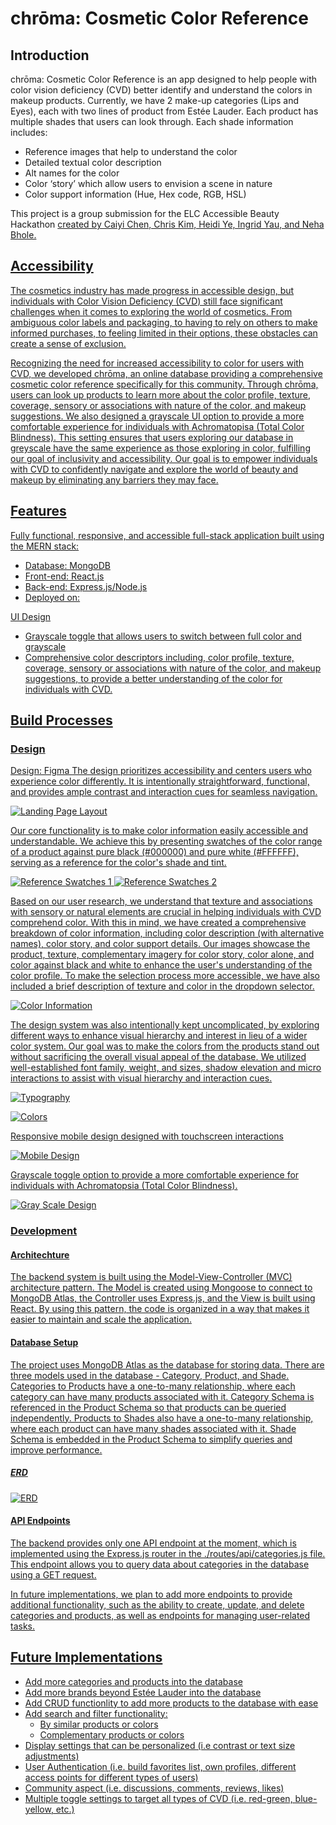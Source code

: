 # chrōma: Cosmetic Color Reference 

## Introduction
chrōma: Cosmetic Color Reference is an app designed to help people with color vision deficiency (CVD) better identify and understand the colors in makeup products. Currently, we have 2 make-up categories (Lips and Eyes), each with two lines of product from Estée Lauder. Each product has multiple shades that users can look through. Each shade information includes:
- Reference images that help to understand the color
- Detailed textual color description
- Alt names for the color
- Color ‘story’ which allow users to envision a scene in nature
- Color support information (Hue, Hex code, RGB, HSL)

This project is a group submission for the ELC Accessible Beauty Hackathon <a href=”https://elchackathon.devpost.com/”> created by Caiyi Chen, Chris Kim, Heidi Ye, Ingrid Yau, and Neha Bhole.

<!-- Neha Bhole - Portfolio -  http://nehabhole.com/ ; Github - https://github.com/bholeneha ; LinkedIn - https://www.linkedin.com/in/nehabhole/ -->


## Accessibility

The cosmetics industry has made progress in accessible design, but individuals with Color Vision Deficiency (CVD) still face significant challenges when it comes to exploring the world of cosmetics. From ambiguous color labels and packaging, to having to rely on others to make informed purchases, to feeling limited in their options, these obstacles can create a sense of exclusion.

Recognizing the need for increased accessibility to color for users with CVD, we developed chrōma, an online database providing a comprehensive cosmetic color reference specifically for this community. Through chrōma, users can look up products to learn more about the color profile, texture, coverage, sensory or associations with nature of the color, and makeup suggestions. We also designed a grayscale UI option to provide a more comfortable experience for individuals with Achromatopisa (Total Color Blindness). This setting ensures that users exploring our database in greyscale have the same experience as those exploring in color, fulfilling our goal of inclusivity and accessibility. Our goal is to empower individuals with CVD to confidently navigate and explore the world of beauty and makeup by eliminating any barriers they may face.

## Features
Fully functional, responsive, and accessible full-stack application built using the MERN stack:	
- Database: MongoDB
- Front-end: React.js
- Back-end: Express.js/Node.js
- Deployed on: 

UI Design
- Grayscale toggle that allows users to switch between full color and grayscale
- Comprehensive color descriptors including, color profile, texture, coverage, sensory or associations with nature of the color, and makeup suggestions, to provide a better understanding of the color for individuals with CVD.

## Build Processes

### Design
Design: Figma 
The design prioritizes accessibility and centers users who experience color differently. It is intentionally straightforward, functional, and provides ample contrast and interaction cues for seamless navigation.

![Landing Page Layout](/src/assets/readme/design1.png)

Our core functionality is to make color information easily accessible and understandable. We achieve this by presenting swatches of the color range of a product against pure black (#000000) and pure white (#FFFFFF), serving as a reference for the color's shade and tint.

![Reference Swatches 1](/src/assets/readme/design2.png)
![Reference Swatches 2](/src/assets/readme/design3.png)

Based on our user research, we understand that texture and associations with sensory or natural elements are crucial in helping individuals with CVD comprehend color. With this in mind, we have created a comprehensive breakdown of color information, including color description (with alternative names), color story, and color support details. Our images showcase the product, texture, complementary imagery for color story, color alone, and color against black and white to enhance the user's understanding of the color profile. To make the selection process more accessible, we have also included a brief description of texture and color in the dropdown selector.

![Color Information](/src/assets/readme/design4.png)

The design system was also intentionally kept uncomplicated, by exploring different ways to enhance visual hierarchy and interest in lieu of a wider color system. Our goal was to make the colors from the products stand out without sacrificing the overall visual appeal of the database. We utilized well-established font family, weight, and sizes, shadow elevation and micro interactions to assist with visual hierarchy and interaction cues.

![Typography](/src/assets/readme/design5.png)

![Colors](/src/assets/readme/design6.png)

Responsive mobile design designed with touchscreen interactions

![Mobile Design](/src/assets/readme/design7.png)

Grayscale toggle option to provide a more comfortable experience for individuals with Achromatopsia (Total Color Blindness).

![Gray Scale Design](/src/assets/readme/design8.png)

### Development

#### Architechture

The backend system is built using the Model-View-Controller (MVC) architecture pattern. The Model is created using Mongoose to connect to MongoDB Atlas, the Controller uses Express.js, and the View is built using React. By using this pattern, the code is organized in a way that makes it easier to maintain and scale the application.

#### Database Setup

The project uses MongoDB Atlas as the database for storing data. There are three models used in the database - Category, Product, and Shade.
Categories to Products have a one-to-many relationship, where each category can have many products associated with it.
Category Schema is referenced in the Product Schema so that products can be queried independently.
Products to Shades also have a one-to-many relationship, where each product can have many shades associated with it.
Shade Schema is embedded in the Product Schema to simplify queries and improve performance. 

##### ERD
![ERD](/src/assets/readme/ERD.png)

#### API Endpoints
The backend provides only one API endpoint at the moment, which is implemented using the Express.js router in the ./routes/api/categories.js file. This endpoint allows you to query data about categories in the database using a GET request.

In future implementations, we plan to add more endpoints to provide additional functionality, such as the ability to create, update, and delete categories and products, as well as endpoints for managing user-related tasks.


## Future Implementations
- Add more categories and products into the database
- Add more brands beyond Estée Lauder into the database
- Add CRUD functionlity to add more products to the database with ease
- Add search and filter functionality:
  - By similar products or colors
  - Complementary products or colors
- Display settings that can be personalized (i.e contrast or text size adjustments)
- User Authentication (i.e. build favorites list, own profiles, different access points for different types of users) 
- Community aspect (i.e. discussions, comments, reviews, likes)
- Multiple toggle settings to target all types of CVD (i.e. red-green, blue-yellow, etc.)
